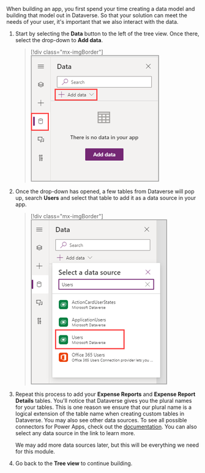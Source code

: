 When building an app, you first spend your time creating a data model and building that model out in Dataverse. So that your solution can meet the needs of your user, it's important that we also interact with the data.

1. Start by selecting the **Data** button to the left of the tree view. Once there, select the drop-down to **Add data**.

   > [!div class="mx-imgBorder"]
   > [![Screenshot of the Data pane with the Add data button highlighted.](../media/add-data.png)](../media/add-data.png#lightbox)

1. Once the drop-down has opened, a few tables from Dataverse will pop up, search **Users** and select that table to add it as a data source in your app.

   > [!div class="mx-imgBorder"]
   > [![Screenshot of the Select a data source dialog with Users highlighted.](../media/users.png)](../media/users.png#lightbox)

1. Repeat this process to add your **Expense Reports** and **Expense Report Details** tables. You'll notice that Dataverse gives you the plural names for your tables. This is one reason we ensure that our plural name is a logical extension of the table name when creating custom tables in Dataverse. You may also see other data sources. To see all possible connectors for Power Apps, check out the [documentation](/connectors/connector-reference/?azure-portal=true). You can also select any data source in the link to learn more.

    We may add more data sources later, but this will be everything we need for this module.

1. Go back to the **Tree view** to continue building.
